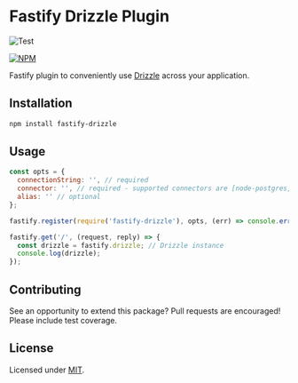 # Fastify Drizzle Plugin

![Test](https://github.com/trey-m/fastify-drizzle/workflows/Test/badge.svg)

[![NPM](https://nodei.co/npm/fastify-drizzle.png?downloads=true&downloadRank=true&stars=true)](https://nodei.co/npm/fastify-drizzle/)

Fastify plugin to conveniently use [Drizzle](https://orm.drizzle.team) across your application.

## Installation

```bash
npm install fastify-drizzle
```

## Usage

```javascript
const opts = {
  connectionString: '', // required
  connector: '', // required - supported connectors are [node-postgres, postgresjs, neon]
  alias: '' // optional
};

fastify.register(require('fastify-drizzle'), opts, (err) => console.error(err));

fastify.get('/', (request, reply) => {
  const drizzle = fastify.drizzle; // Drizzle instance
  console.log(drizzle);
});
```

## Contributing

See an opportunity to extend this package? Pull requests are encouraged! Please include test coverage.

## License

Licensed under [MIT](./LICENSE).
